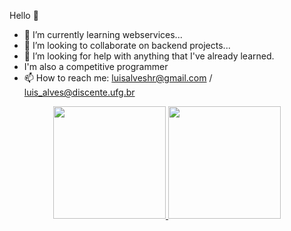 Hello 👋
- 🌱 I’m currently learning webservices...
- 👯 I’m looking to collaborate on backend projects...
- 🤔 I’m looking for help with anything that I've already learned.
- I'm also a competitive programmer
- 📫 How to reach me: luisalveshr@gmail.com / luis_alves@discente.ufg.br

<div align="center">
  <a href="https://github.com/lu1salves">
  <img height="180em" src="https://github-readme-stats.vercel.app/api?username=lu1salves&show_icons=true&theme=dracula&include_all_commits=true&count_private=true"/>
  <img height="180em" src="https://github-readme-stats.vercel.app/api/top-langs/?username=lu1salves&layout=compact&langs_count=7&theme=monokai"/>
</div>
